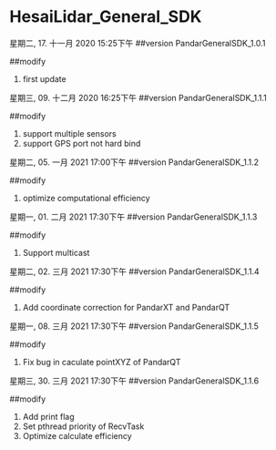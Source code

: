 # HesaiLidar_General_SDK

星期二, 17. 十一月 2020 15:25下午 
##version
PandarGeneralSDK_1.0.1 

##modify
1. first update

星期三, 09. 十二月 2020 16:25下午 
##version
PandarGeneralSDK_1.1.1 

##modify
1. support multiple sensors
2. support GPS port not hard bind 

星期二, 05. 一月 2021 17:00下午 
##version
PandarGeneralSDK_1.1.2

##modify
1. optimize computational efficiency 


星期一, 01. 二月 2021 17:30下午 
##version
PandarGeneralSDK_1.1.3

##modify
1. Support multicast

星期二, 02. 三月 2021 17:30下午 
##version
PandarGeneralSDK_1.1.4

##modify
1. Add coordinate correction for PandarXT and PandarQT

星期一, 08. 三月 2021 17:30下午 
##version
PandarGeneralSDK_1.1.5

##modify
1. Fix bug in caculate pointXYZ of PandarQT

星期三, 30. 三月 2021 17:30下午 
##version
PandarGeneralSDK_1.1.6

##modify
1. Add  print flag
2. Set pthread priority of RecvTask
3. Optimize calculate efficiency